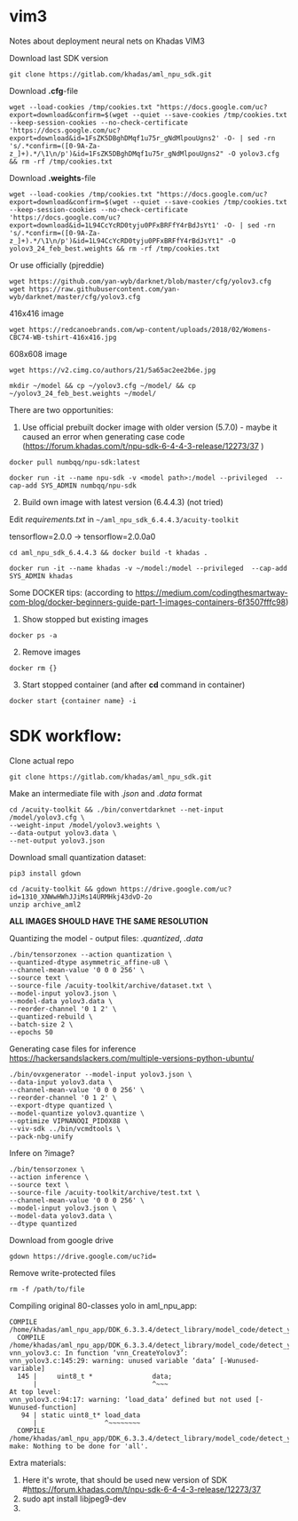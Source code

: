 # vim3
Notes about deployment neural nets on Khadas VIM3 

Download last SDK version 
```
git clone https://gitlab.com/khadas/aml_npu_sdk.git
```


Download **.cfg**-file
```
wget --load-cookies /tmp/cookies.txt "https://docs.google.com/uc?export=download&confirm=$(wget --quiet --save-cookies /tmp/cookies.txt --keep-session-cookies --no-check-certificate 'https://docs.google.com/uc?export=download&id=1FsZK5DBghDMqf1u75r_gNdMlpouUgns2' -O- | sed -rn 's/.*confirm=([0-9A-Za-z_]+).*/\1\n/p')&id=1FsZK5DBghDMqf1u75r_gNdMlpouUgns2" -O yolov3.cfg && rm -rf /tmp/cookies.txt 
```

Download **.weights**-file
```
wget --load-cookies /tmp/cookies.txt "https://docs.google.com/uc?export=download&confirm=$(wget --quiet --save-cookies /tmp/cookies.txt --keep-session-cookies --no-check-certificate 'https://docs.google.com/uc?export=download&id=1L94CcYcRD0tyju0PFxBRFfY4rBdJsYt1' -O- | sed -rn 's/.*confirm=([0-9A-Za-z_]+).*/\1\n/p')&id=1L94CcYcRD0tyju0PFxBRFfY4rBdJsYt1" -O yolov3_24_feb_best.weights && rm -rf /tmp/cookies.txt 
```

Or use officially (pjreddie)
```
wget https://github.com/yan-wyb/darknet/blob/master/cfg/yolov3.cfg
wget https://raw.githubusercontent.com/yan-wyb/darknet/master/cfg/yolov3.cfg
```
416x416 image
```
wget https://redcanoebrands.com/wp-content/uploads/2018/02/Womens-CBC74-WB-tshirt-416x416.jpg
```
608x608 image
```
wget https://v2.cimg.co/authors/21/5a65ac2ee2b6e.jpg
```

```
mkdir ~/model && cp ~/yolov3.cfg ~/model/ && cp ~/yolov3_24_feb_best.weights ~/model/
```

There are two opportunities:
1. Use official prebuilt docker image with older version (5.7.0) - maybe it caused an error when generating case code (https://forum.khadas.com/t/npu-sdk-6-4-4-3-release/12273/37
)
```
docker pull numbqq/npu-sdk:latest
```
```
docker run -it --name npu-sdk -v <model path>:/model --privileged  --cap-add SYS_ADMIN numbqq/npu-sdk
```

2. Build own image with latest version (6.4.4.3) (not tried)

Edit *requirements.txt* in ```~/aml_npu_sdk_6.4.4.3/acuity-toolkit``` 

tensorflow=2.0.0 -> tensorflow=2.0.0a0

```
cd aml_npu_sdk_6.4.4.3 && docker build -t khadas .
```
```
docker run -it --name khadas -v ~/model:/model --privileged  --cap-add SYS_ADMIN khadas
```

Some DOCKER tips:
(according to https://medium.com/codingthesmartway-com-blog/docker-beginners-guide-part-1-images-containers-6f3507fffc98)

1. Show stopped but existing images 
```
docker ps -a 
```
2. Remove images
```
docker rm {}
```
3. Start stopped container (and after **cd** command in container)
```
docker start {container name} -i
```

# SDK workflow:

Clone actual repo
```
git clone https://gitlab.com/khadas/aml_npu_sdk.git
```

Make an intermediate file with *.json* and *.data* format

```
cd /acuity-toolkit && ./bin/convertdarknet --net-input /model/yolov3.cfg \
--weight-input /model/yolov3.weights \
--data-output yolov3.data \
--net-output yolov3.json
```

Download small quantization dataset:
```
pip3 install gdown

cd /acuity-toolkit && gdown https://drive.google.com/uc?id=1310_XNWwHWhJJiMs14URMHkj43dvD-2o
unzip archive_aml2
```
**ALL IMAGES SHOULD HAVE THE SAME RESOLUTION**

Quantizing the model - output files: *.quantized*, *.data* 

```
./bin/tensorzonex --action quantization \
--quantized-dtype asymmetric_affine-u8 \
--channel-mean-value '0 0 0 256' \
--source text \
--source-file /acuity-toolkit/archive/dataset.txt \
--model-input yolov3.json \
--model-data yolov3.data \
--reorder-channel '0 1 2' \
--quantized-rebuild \
--batch-size 2 \
--epochs 50
```
Generating case files for inference
https://hackersandslackers.com/multiple-versions-python-ubuntu/

```
./bin/ovxgenerator --model-input yolov3.json \
--data-input yolov3.data \
--channel-mean-value '0 0 0 256' \
--reorder-channel '0 1 2' \
--export-dtype quantized \
--model-quantize yolov3.quantize \
--optimize VIPNANOQI_PID0X88 \
--viv-sdk ../bin/vcmdtools \
--pack-nbg-unify
```

Infere on ?image?

```
./bin/tensorzonex \
--action inference \
--source text \
--source-file /acuity-toolkit/archive/test.txt \
--channel-mean-value '0 0 0 256' \
--model-input yolov3.json \
--model-data yolov3.data \
--dtype quantized
```

Download from google drive
```
gdown https://drive.google.com/uc?id=
```

Remove write-protected files
```
rm -f /path/to/file
```

Compiling original 80-classes yolo in aml_npu_app:
```
COMPILE /home/khadas/aml_npu_app/DDK_6.3.3.4/detect_library/model_code/detect_yolo_v3/yolov3_process.c
  COMPILE /home/khadas/aml_npu_app/DDK_6.3.3.4/detect_library/model_code/detect_yolo_v3/vnn_yolov3.c
vnn_yolov3.c: In function ‘vnn_CreateYolov3’:
vnn_yolov3.c:145:29: warning: unused variable ‘data’ [-Wunused-variable]
  145 |     uint8_t *               data;
      |                             ^~~~
At top level:
vnn_yolov3.c:94:17: warning: ‘load_data’ defined but not used [-Wunused-function]
   94 | static uint8_t* load_data
      |                 ^~~~~~~~~
  COMPILE /home/khadas/aml_npu_app/DDK_6.3.3.4/detect_library/model_code/detect_yolo_v3/yolo_v3.c
make: Nothing to be done for 'all'.
```





Extra materials:
1. Here it's wrote, that should be used new version of SDK
#https://forum.khadas.com/t/npu-sdk-6-4-4-3-release/12273/37
2. sudo apt install libjpeg9-dev
3. 

